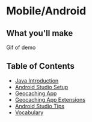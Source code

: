 # Mobile/Android

## What you'll make
Gif of demo

## Table of Contents
- <a href="Java_Introduction.md">Java Introduction</a>
- <a href="Android_Studio_Setup.md">Android Studio Setup</a>
- <a href="Geocaching_App.md">Geocaching App</a>
- <a href="Geocaching_App_Extentions.md">Geocaching App Extensions</a>
- <a href="Android_Studio_Tips.md">Android Studio Tips</a>
- <a href="Vocabulary.md">Vocabulary</a>
